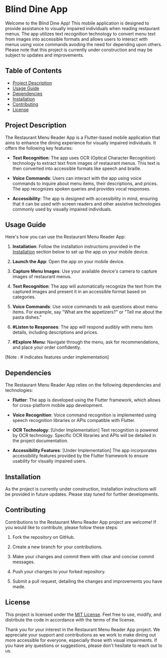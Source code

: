# Blind Dine App

Welcome to the Blind Dine App! This mobile application is designed to provide assistance to visually impaired individuals when reading restaurant menus. The app utilizes text recognition technology to convert menu text from images into accessible formats and allows users to interact with menus using voice commands avoding the need for depending upon others. Please note that this project is currently under construction and may be subject to updates and improvements.

## Table of Contents
- [Project Description](#project-description)
- [Usage Guide](#usage-guide)
- [Dependencies](#dependencies)
- [Installation](#installation)
- [Contributing](#contributing)
- [License](#license)

## Project Description

The Restaurant Menu Reader App is a Flutter-based mobile application that aims to enhance the dining experience for visually impaired individuals. It offers the following key features:

- **Text Recognition**: The app uses OCR (Optical Character Recognition) technology to extract text from images of restaurant menus. This text is then converted into accessible formats like speech and braille.

- **Voice Commands**: Users can interact with the app using voice commands to inquire about menu items, their descriptions, and prices. The app recognizes spoken queries and provides vocal responses.

- **Accessibility**: The app is designed with accessibility in mind, ensuring that it can be used with screen readers and other assistive technologies commonly used by visually impaired individuals.

## Usage Guide

Here's how you can use the Restaurant Menu Reader App:

1. **Installation**: Follow the installation instructions provided in the [Installation](#installation) section below to set up the app on your mobile device.

2. **Launch the App**: Open the app on your mobile device.

3. **Capture Menu Images**: Use your available device's camera to capture images of restaurant menus.

4. **Text Recognition**: The app will automatically recognize the text from the captured images and present it in an accessible format based on categories.

5. **Voice Commands**: Use voice commands to ask questions about menu items. For example, say "What are the appetizers?" or "Tell me about the pasta dishes."

6. **#Listen to Responses**: The app will respond audibly with menu item details, including descriptions and prices. 

7. **#Explore Menu**: Navigate through the menu, ask for recommendations, and place your order confidently.
   
[Note : # indicates features under implementation]

## Dependencies

The Restaurant Menu Reader App relies on the following dependencies and technologies:

- **Flutter**: The app is developed using the Flutter framework, which allows for cross-platform mobile app development.

- **Voice Recognition**: Voice command recognition is implemented using speech recognition libraries or APIs compatible with Flutter.

- **OCR Technology**: [Under Implementation] Text recognition is powered by OCR technology. Specific OCR libraries and APIs will be detailed in the project documentation.

- **Accessibility Features**:  [Under Implementation] The app incorporates accessibility features provided by the Flutter framework to ensure usability for visually impaired users.

## Installation

As the project is currently under construction, installation instructions will be provided in future updates. Please stay tuned for further developments.

## Contributing

Contributions to the Restaurant Menu Reader App project are welcome! If you would like to contribute, please follow these steps:

1. Fork the repository on GitHub.

2. Create a new branch for your contributions.

3. Make your changes and commit them with clear and concise commit messages.

4. Push your changes to your forked repository.

5. Submit a pull request, detailing the changes and improvements you have made.

## License

This project is licensed under the [MIT License](LICENSE). Feel free to use, modify, and distribute the code in accordance with the terms of the license.

Thank you for your interest in the Restaurant Menu Reader App project. We appreciate your support and contributions as we work to make dining out more accessible for everyone, especially those with visual impairments. If you have any questions or suggestions, please don't hesitate to reach out to us.

